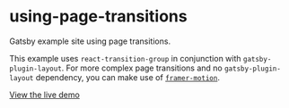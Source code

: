 # using-page-transitions

Gatsby example site using page transitions.

This example uses `react-transition-group` in conjunction with `gatsby-plugin-layout`. For more complex page transitions and no `gatsby-plugin-layout` dependency, you can make use of [`framer-motion`](https://www.framer.com/motion/).

[View the live demo](https://using-page-transitions.netlify.app/)
